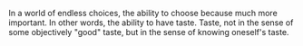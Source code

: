 In a world of endless choices, the ability to choose because much more important. In other words, the ability to have taste. Taste, not in the sense of some objectively "good" taste, but in the sense of knowing oneself's taste. 